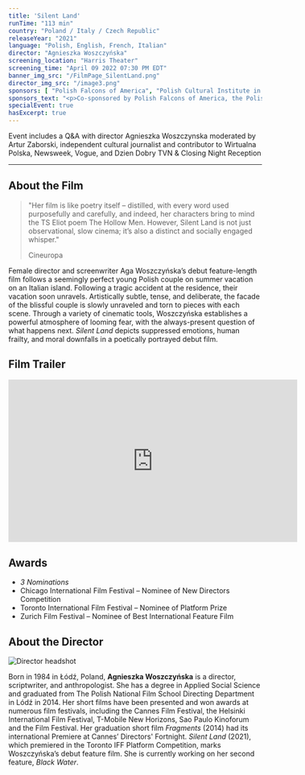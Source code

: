 ```yaml
---
title: 'Silent Land'
runTime: "113 min"
country: "Poland / Italy / Czech Republic"
releaseYear: "2021"
language: "Polish, English, French, Italian"
director: "Agnieszka Woszczyńska"
screening_location: "Harris Theater"
screening_time: "April 09 2022 07:30 PM EDT"
banner_img_src: "/FilmPage_SilentLand.png"
director_img_src: "/image3.png"
sponsors: [ "Polish Falcons of America", "Polish Cultural Institute in New York", "Consulate General of the Republic of Poland in New York", "Pitt Slavic Languages and Literatures", "Pitt Center for Russian, East European & Eurasian Studies" ]
sponsors_text: "<p>Co-sponsored by Polish Falcons of America, the Polish Cultural Institute in New York, the Consulate General of the Republic of Poland in New York, and Pitt’s Department of Slavic Languages and Literatures and Center for Russian, East European & Eurasian Studies</p><p>Supported by Polish Cultural Council in Pittsburgh</p>"
specialEvent: true
hasExcerpt: true
---
```


Event includes a Q&A with director Agnieszka Woszczynska moderated by Artur Zaborski, independent cultural journalist and contributor to Wirtualna Polska, Newsweek, Vogue, and Dzien Dobry TVN & Closing Night Reception 

---

<section>

## About the Film

<blockquote class="blockquote">
  <p class="mb-0">"Her film is like poetry itself – distilled, with every word used purposefully and carefully, and indeed, her characters bring to mind the TS Eliot poem The Hollow Men. However, Silent Land is not just observational, slow cinema; it’s also a distinct and socially engaged whisper."</p>
  <p class="blockquote-footer">Cineuropa</p>
</blockquote>

Female director and screenwriter Aga Woszczyńska’s debut feature-length film follows a seemingly perfect young Polish couple on summer vacation on an Italian island. Following a tragic accident at the residence, their vacation soon unravels. Artistically subtle, tense, and deliberate, the facade of the blissful couple is slowly unraveled and torn to pieces with each scene. Through a variety of cinematic tools, Woszczyńska establishes a powerful atmosphere of looming fear, with the always-present question of what happens next. *Silent Land* depicts suppressed emotions, human frailty, and moral downfalls in a poetically portrayed debut film.
 

</section>

<section>

## Film Trailer

<div class="trailer-container">
    <iframe width="574" height="323" src="https://www.youtube.com/embed/f3NR82LIemc" title="YouTube video player" frameborder="0" allow="accelerometer; autoplay; clipboard-write; encrypted-media; gyroscope; picture-in-picture" allowfullscreen></iframe>
</div>

</section>

<section>

## Awards

- *3 Nominations*
- Chicago International Film Festival – Nominee of New Directors Competition
- Toronto International Film Festival – Nominee of Platform Prize
- Zurich Film Festival – Nominee of Best International Feature Film




</section>

<section>

## About the Director

![Director headshot]($basePublicPath$/assets/films/director_headshots/image3.png)

Born in 1984 in Łódź, Poland, **Agnieszka Woszczyńska** is a director, scriptwriter, and anthropologist. She has a degree in Applied Social Science and graduated from The Polish National Film School Directing Department in Lódź in 2014. Her short films have been presented and won awards at numerous film festivals, including the Cannes Film Festival, the Helsinki International Film Festival, T-Mobile New Horizons, Sao Paulo Kinoforum and the  Film Festival. Her graduation short film *Fragments* (2014) had its international Premiere at Cannes’ Directors' Fortnight. *Silent Land* (2021), which premiered in the Toronto IFF Platform Competition, marks Woszczyńska’s debut feature film. She is currently working on her second feature, *Black Water*.



</section>

